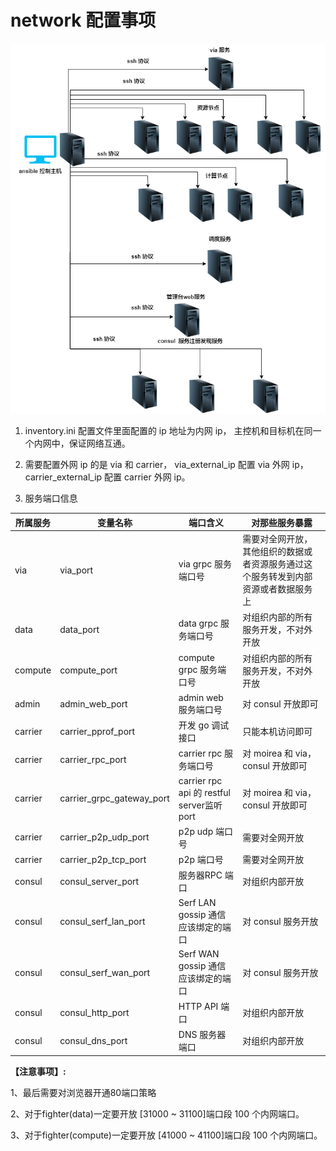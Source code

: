 # network 配置事项

![ansible](./img/ansible.png)

1. inventory.ini 配置文件里面配置的 ip 地址为内网 ip， 主控机和目标机在同一个内网中，保证网络互通。

2. 需要配置外网 ip 的是 via 和 carrier， via_external_ip 配置 via 外网 ip， carrier_external_ip 配置 carrier 外网 ip。

3. 服务端口信息
   
| 所属服务 | 变量名称  | 端口含义 | 对那些服务暴露 |
|  ----  | ----  |  ----  | ----  | 
|   via | via_port  |  via grpc 服务端口号  | 需要对全网开放，其他组织的数据或者资源服务通过这个服务转发到内部资源或者数据服务上 | 
|   data | data_port  |  data grpc 服务端口号  | 对组织内部的所有服务开发，不对外开放  | 
|  compute  | compute_port  |  compute grpc 服务端口号  | 对组织内部的所有服务开发，不对外开放  | 
|  admin  | admin_web_port  |  admin web 服务端口号  | 对 consul 开放即可  | 
|  carrier  | carrier_pprof_port  |  开发 go 调试接口  | 只能本机访问即可  | 
|  carrier  | carrier_rpc_port  | carrier rpc 服务端口号   |  对  moirea 和 via， consul 开放即可  |
|  carrier  | carrier_grpc_gateway_port  | carrier rpc api 的 restful server监听port  | 对  moirea 和 via， consul 开放即可  |
|  carrier  | carrier_p2p_udp_port  |  p2p udp 端口号  | 需要对全网开放  |
|  carrier  | carrier_p2p_tcp_port  |  p2p  端口号  | 需要对全网开放  |
|  consul  | consul_server_port  | 服务器RPC 端口   |  对组织内部开放 |
|  consul  | consul_serf_lan_port  | Serf LAN gossip 通信应该绑定的端口 | 对 consul 服务开放  |
|  consul  | consul_serf_wan_port  |  Serf WAN gossip 通信应该绑定的端口  | 对 consul 服务开放  |
|  consul  | consul_http_port  | HTTP API 端口  | 对组织内部开放  |
|  consul  | consul_dns_port  | DNS 服务器端口  | 对组织内部开放  |


**【注意事项】:** 

1、最后需要对浏览器开通80端口策略

2、对于fighter(data)一定要开放 [31000 ~ 31100]端口段 100 个内网端口。

3、对于fighter(compute)一定要开放 [41000 ~ 41100]端口段 100 个内网端口。
